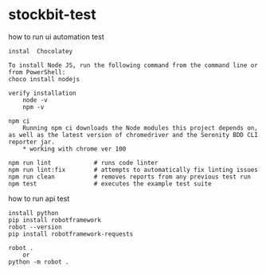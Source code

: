 # stockbit-test


how to run ui automation test 

    instal  Chocolatey

    To install Node JS, run the following command from the command line or from PowerShell:
    choco install nodejs

    verify installation
        node -v
        npm -v

    npm ci
        Running npm ci downloads the Node modules this project depends on, as well as the latest version of chromedriver and the Serenity BDD CLI reporter jar.
        * working with chrome ver 100

    npm run lint            # runs code linter
    npm run lint:fix        # attempts to automatically fix linting issues
    npm run clean           # removes reports from any previous test run
    npm test                # executes the example test suite




how to run api test 

    install python 
    pip install robotframework
    robot --version
    pip install robotframework-requests

    robot .
        or
    python -m robot .
